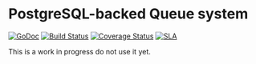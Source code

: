 # PostgreSQL-backed Queue system

[![GoDoc](https://godoc.org/cirello.io/pgqueue?status.svg)](https://godoc.org/cirello.io/pgqueue)
[![Build Status](https://travis-ci.org/cirello-io/pgqueue.svg?branch=master)](https://travis-ci.org/cirello-io/pgqueue)
[![Coverage Status](https://coveralls.io/repos/github/cirello-io/pgqueue/badge.svg?branch=master)](https://coveralls.io/github/cirello-io/pgqueue?branch=master)
[![SLA](https://img.shields.io/badge/SLA-95%25-brightgreen.svg)](https://github.com/cirello-io/public/blob/master/SLA.md)

This is a work in progress do not use it yet.